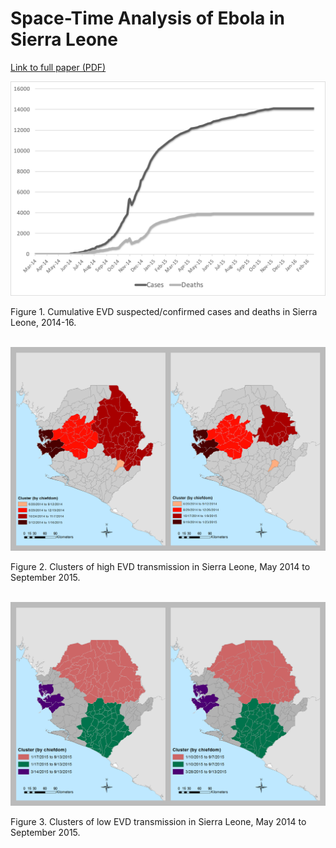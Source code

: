 # Space-Time Analysis of Ebola in Sierra Leone




[Link to full paper (PDF)](/epstein_esri_full.pdf)




<img alt="Figure 1" src="/Fig1.png" width="900px" />

Figure 1. Cumulative EVD suspected/confirmed cases and deaths in Sierra Leone, 2014-16.


<br />

<img alt="Figure 2" src="/Fig2.png" width="900px" />

Figure 2. Clusters of high EVD transmission in Sierra Leone, May 2014 to September 2015.


<br />

<img alt="Figure 3" src="/Fig3.png" width="900px" />

Figure 3. Clusters of low EVD transmission in Sierra Leone, May 2014 to September 2015.
